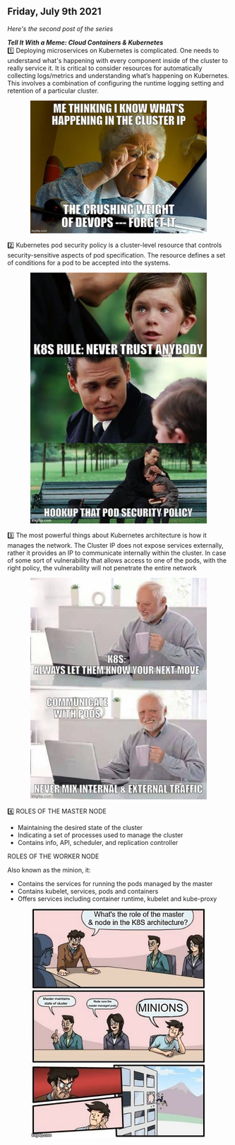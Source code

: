 
## Friday, July 9th 2021

*Here's the second post of the series*<br>

***Tell It With a Meme: Cloud Containers & Kubernetes***<br>
:one:
Deploying microservices on Kubernetes is complicated. One needs to understand what's happening with every component inside of the cluster to really service it. It is critical to consider resources for automatically collecting logs/metrics and understanding what’s happening on Kubernetes. This involves a combination of configuring the runtime logging setting and retention of a particular cluster.

<p align="center">
<img src = "img/post-2-meme-1.jpg" width = 400>
</p>

:two:
Kubernetes pod security policy is a cluster-level resource that controls security-sensitive aspects of pod specification. The resource defines a set of conditions for a pod to be accepted into the systems.

<p align="center">
<img src = "img/post-2-meme-2.jpg" width = 400>
</p>

:three:
The most powerful things about Kubernetes architecture is how it manages the network. The Cluster IP does not expose services externally, rather it provides an IP to communicate internally within the cluster. In case of some sort of vulnerability that allows access to one of the pods, with the right policy, the vulnerability will not penetrate the entire network

<p align="center">
<img src = "img/post-2-meme-3.jpg" width = 400>
</p>

:four:
ROLES OF THE MASTER NODE

- Maintaining the desired state of the cluster
- Indicating a set of processes used to manage the cluster
- Contains info, API, scheduler, and replication controller

ROLES OF THE WORKER NODE

Also known as the minion, it:
- Contains the services for running the pods managed by the master
- Contains kubelet, services, pods and containers
- Offers services including container runtime, kubelet and kube-proxy

<p align="center">
<img src = "img/post-2-meme-4.jpg" width = 400>
</p>
